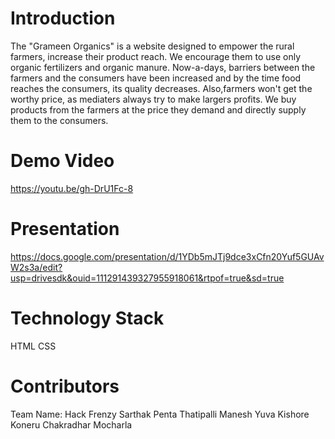 # Introduction
The "Grameen Organics" is a website designed to empower the rural farmers, increase their product reach. We encourage them to use only organic fertilizers and organic manure. Now-a-days, barriers between the farmers and the consumers have been increased and by the time food reaches the consumers, its quality decreases. Also,farmers won't get the worthy price, as mediaters always try to make largers profits. We buy products from the farmers at the price they demand and directly supply them to the consumers.
# Demo Video
https://youtu.be/gh-DrU1Fc-8
# Presentation
https://docs.google.com/presentation/d/1YDb5mJTj9dce3xCfn20Yuf5GUAvW2s3a/edit?usp=drivesdk&ouid=111291439327955918061&rtpof=true&sd=true
# Technology Stack
HTML
CSS
# Contributors
Team Name: Hack Frenzy
Sarthak Penta
Thatipalli Manesh
Yuva Kishore Koneru
Chakradhar Mocharla
